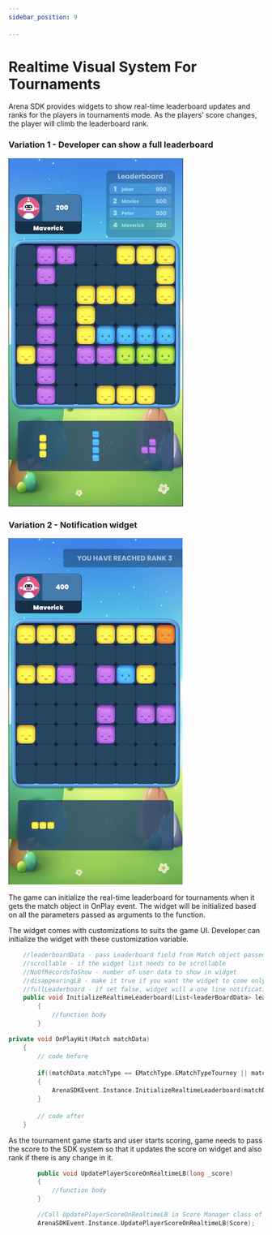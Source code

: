 ```yaml
---
sidebar_position: 9

---
```


# Realtime Visual System For Tournaments

Arena SDK provides widgets to show real-time leaderboard updates and ranks for the players in tournaments mode. As the players’ score changes, the player will climb the leaderboard rank. 

### Variation 1 - Developer can show a full leaderboard 

![image](../../static/img/lbWidget.png)

### Variation 2 - Notification widget

![image](../../static/img/lbWidget2.png)

The game can initialize the real-time leaderboard for tournaments when it gets the match object in OnPlay event. The widget will be initialized based on all the parameters passed as arguments to the function.

The widget comes with customizations to suits the game UI. Developer can initialize the widget with these customization variable.

``` cpp
    //leaderboardData - pass Leaderboard field from Match object passed in OnPlay event
    //scrollable - if the widget list needs to be scrollable
    //NoOfRecordsToShow - number of user data to show in widget
    //disappearingLB - make it true if you want the widget to come only on rank change. If set false, widget will always be shown on ui
    //fullLeaderboard - if set false, widget will a one line notification showing the player rank
    public void InitializeRealtimeLeaderboard(List<leaderBoardData> leaderboardData, bool scrollable, int NoOfRecordsToShow, bool disappearingLB, bool fullLeaderboard)
        {
            //function body
        }

```

``` cpp
private void OnPlayHit(Match matchData)
    {
        // code before

        if((matchData.matchType == EMatchType.EMatchTypeTourney || matchData.matchType == EMatchType.EMatchTypeFriendly) && matchData.Leaderboard != null)
        {
            ArenaSDKEvent.Instance.InitializeRealtimeLeaderboard(matchData.Leaderboard, false, 4, false, true);
        }
        
        // code after
    }
```

As the tournament game starts and user starts scoring, game needs to pass the score to the SDK system so that it updates the score on widget and also rank if there is any change in it. 

``` cpp
        public void UpdatePlayerScoreOnRealtimeLB(long _score)
        {
            //function body            
        }
```


``` cpp
        //Call UpdatePlayerScoreOnRealtimeLB in Score Manager class of Game
        ArenaSDKEvent.Instance.UpdatePlayerScoreOnRealtimeLB(Score);
```